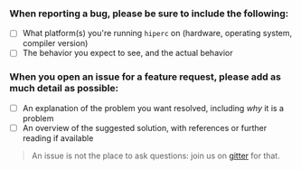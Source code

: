### When reporting a bug, please be sure to include the following:
- [ ] What platform(s) you're running `hiperc` on (hardware, operating system, compiler version)
- [ ] The behavior you expect to see, and the actual behavior

### When you open an issue for a feature request, please add as much detail as possible:
- [ ] An explanation of the problem you want resolved, including *why* it is a problem
- [ ] An overview of the suggested solution, with references or further reading if available

> An issue is not the place to ask questions: join us on [gitter](https://gitter.im/usnistgov/hiperc) for that.
